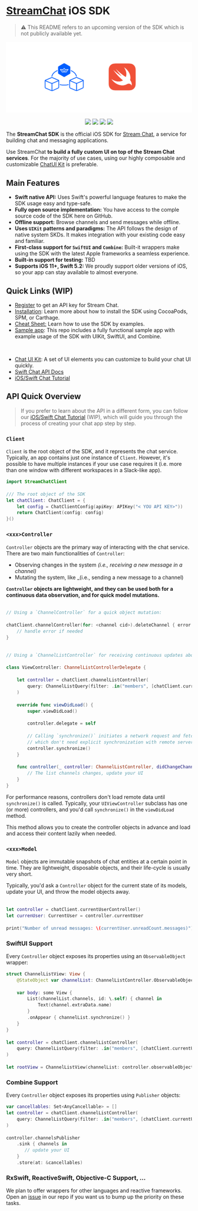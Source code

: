 # [StreamChat](https://getstream.io/chat/) iOS SDK 

> ⚠️ This README refers to an upcoming version of the SDK which is not publicly available yet.

<p align="center">
  <img src="https://github.com/GetStream/stream-chat-swift/blob/master_v3/Documentation/Assets/Low%20Level%20SDK.png"/>
</p>

<p align="center">
  <a href="https://cocoapods.org/pods/StreamChat"><img src="https://img.shields.io/cocoapods/v/StreamChat.svg" /></a>
  <a href="https://swift.org"><img src="https://img.shields.io/badge/Swift-5.2-orange.svg" /></a>
  <a href="https://github.com/GetStream/stream-chat-swift/actions"><img src="https://github.com/GetStream/stream-chat-swift/workflows/CI/badge.svg" /></a>
  <a href="https://codecov.io/gh/GetStream/stream-chat-swift"><img src="https://codecov.io/gh/GetStream/stream-chat-swift/branch/master/graph/badge.svg" /></a>
</p>

The **StreamChat SDK**  is the official iOS SDK for [Stream Chat](https://getstream.io/chat), a service for building chat and messaging applications.

Use StreamChat **to build a fully custom UI on top of the Stream Chat services**. For the majority of use cases, using our highly composable and customizable [ChatUI Kit](#mac-catalyst) is preferable.

## Main Features

- **Swift native API:** Uses Swift's powerful language features to make the SDK usage easy and type-safe.
- **Fully open source implementation:** You have access to the comple source code of the SDK here on GitHub.
- **Offline support:** Browse channels and send messages while offline.
- **Uses `UIKit` patterns and paradigms:** The API follows the design of native system SKDs. It makes integration with your existing code easy and familiar.
- **First-class support for `SwiftUI` and `Combine`:** Built-it wrappers make using the SDK with the latest Apple frameworks a seamless experience.
- **Built-in support for testing:** TBD
- **Supports iOS 11+, Swift 5.2:** We proudly support older versions of iOS, so your app can stay available to almost everyone.

## **Quick Links** (WIP)

* [Register](https://getstream.io/chat/trial/) to get an API key for Stream Chat.
* [Installation](https://github.com/GetStream/stream-chat-swift/blob/cis-283-llc-v3-release/Documentation/LLC/Installation.MD): Learn more about how to install the SDK using CocoaPods, SPM, or Carthage.
* [Cheat Sheet:](https://github.com/GetStream/stream-chat-swift/wiki/Low-Level-Client-Cheat-Sheet) Learn how to use the SDK by examples.
* [Sample app](https://github.com/GetStream/stream-chat-swift/tree/master/Example): This repo includes a fully functional sample app with example usage of the SDK with UIKit, SwiftUI, and Combine.

&nbsp;

* [Chat UI Kit](https://getstream.io/chat/ui-kit/): A set of UI elements you can customize to build your chat UI quickly.
* [Swift Chat API Docs](https://getstream.io/chat/docs/swift/)
* [iOS/Swift Chat Tutorial](https://getstream.io/tutorials/ios-chat/)

## API Quick Overview

> If you prefer to learn about the API in a different form, you can follow our [iOS/Swift Chat Tutorial](https://getstream.io/tutorials/ios-chat/) (WIP), which will guide you through the process of creating your chat app step by step.

### `Client`

`Client` is the root object of the SDK, and it represents the chat service. Typically, an app contains just one instance of `Client`. However, it's possible to have multiple instances if your use case requires it (i.e. more than one window with different workspaces in a Slack-like app).
```swift
import StreamChatClient

/// The root object of the SDK
let chatClient: ChatClient = {
    let config = ChatClientConfig(apiKey: APIKey("< YOU API KEY>"))
    return ChatClient(config: config)
}()
```

### `<xxx>Controller`

`Controller` objects are the primary way of interacting with the chat service. There are two main functionalities of `Controller`:
  - Observing changes in the system _(i.e., receiving a new message in a channel)_
  - Mutating the system, like _(i.e., sending a new message to a channel)

**`Controller` objects are lightweight, and they can be used both for a continuous data observation, and for quick model mutations.**


```swift

// Using a `ChannelController` for a quick object mutation:

chatClient.channelController(for: <channel cid>).deleteChannel { error in 
    // handle error if needed
}

```

```swift

// Using a `ChannelListController` for receiving continuous updates about available channels:

class ViewController: ChannelListControllerDelegate {

    let controller = chatClient.channelListController(
        query: ChannelListQuery(filter: .in("members", [chatClient.currentUserId]))
    )

    override func viewDidLoad() {
        super.viewDidLoad()

        controller.delegate = self

        // Calling `synchronize()` initiates a network request and fetches the latest version of the data. Controllers
        // which don't need explicit synchronization with remote servers don't have the `synchronize()` method.
        controller.synchronize()
    }
    
    func controller(_ controller: ChannelListController, didChangeChannels changes: [ListChange<Channel>]) {
        // The list channels changes, update your UI
    }
}
```

For performance reasons, controllers don't load remote data until `synchronize()` is called. Typically, your `UIViewController` subclass has one (or more) controllers, and you'd call `synchronize()` in the `viewDidLoad` method.

This method allows you to create the controller objects in advance and load and access their content lazily when needed.

### `<xxx>Model`

`Model` objects are immutable snapshots of chat entities at a certain point in time. They are lightweight, disposable objects, and their life-cycle is usually very short. 

Typically, you'd ask a `Controller` object for the current state of its models, update your UI, and throw the model objects away.

```swift

let controller = chatClient.currentUserController()
let currenUser: CurrentUser = controller.currentUser

print("Number of unread messages: \(currentUser.unreadCount.messages)")

```

### SwiftUI Support

Every `Controller` object exposes its properties using an `ObservableObject` wrapper:

```swift
struct ChannelListView: View {
    @StateObject var channelList: ChannelListController.ObservableObject

    var body: some View {
        List(channelList.channels, id: \.self) { channel in
            Text(channel.extraData.name)
        }
        .onAppear { channelList.synchronize() }
    }
}

let controller = chatClient.channelListController(
    query: ChannelListQuery(filter: .in("members", [chatClient.currentUserId]))
)

let rootView = ChannelListView(channelList: controller.observableObject)
```

### Combine Support

Every `Controller` object exposes its properties using `Publisher` objects:

```swift
var cancellables: Set<AnyCancellable> = []
let controller = chatClient.channelListController(
    query: ChannelListQuery(filter: .in("members", [chatClient.currentUserId]))
)

controller.channelsPublisher
    .sink { channels in 
       // update your UI
    }
    .store(at: &cancellables)
```

### RxSwift, ReactiveSwift, Objective-C Support, ...

We plan to offer wrappers for other languages and reactive frameworks. Open an [issue](https://github.com/GetStream/stream-chat-swift/issues) in our repo if you want us to bump up the priority on these tasks.
